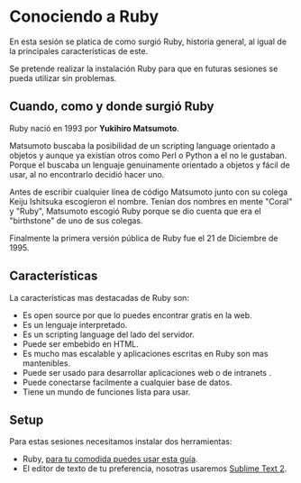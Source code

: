 Conociendo a Ruby
====

En esta sesión se platica de como surgió Ruby, historia general, al igual de la principales características de este.

Se pretende realizar la instalación Ruby para que en futuras sesiones se pueda utilizar sin problemas.

Cuando, como y donde surgió Ruby
---
Ruby nació en 1993 por **Yukihiro Matsumoto**.

Matsumoto buscaba la posibilidad de un scripting language orientado a objetos y aunque ya existían otros como Perl o Python a el no le gustaban. Porque el buscaba un lenguaje genuinamente orientado a objetos y fácil de usar, al no encontrarlo decidió hacer uno.

Antes de escribir cualquier línea de código Matsumoto junto con su colega Keiju Ishitsuka escogieron el nombre. Tenían dos nombres en mente "Coral" y "Ruby", Matsumoto escogió Ruby porque se dio cuenta que era el "birthstone" de uno de sus colegas.

Finalmente la primera versión pública de Ruby fue el 21 de Diciembre de 1995.

Características
---
La características mas destacadas de Ruby son:

- Es open source por que lo puedes encontrar gratis en la web.
- Es un lenguaje interpretado.
- Es un scripting language del lado del servidor.
- Puede ser embebido en HTML.
- Es mucho mas escalable y aplicaciones escritas en Ruby son mas mantenibles.
- Puede ser usado para desarrollar aplicaciones web o de intranets .
- Puede conectarse facilmente a cualquier base de datos.
- Tiene un mundo de funciones lista para usar.

Setup
---
Para estas sesiones necesitamos instalar dos herramientas:

- Ruby, [para tu comodida puedes usar esta guía](/install_ruby).
- El editor de texto de tu preferencia, nosotras usaremos [Sublime Text 2](http://www.sublimetext.com/).